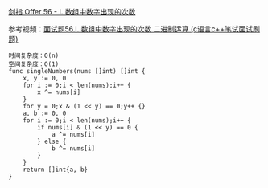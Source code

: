 [剑指 Offer 56 - I. 数组中数字出现的次数](https://leetcode-cn.com/problems/shu-zu-zhong-shu-zi-chu-xian-de-ci-shu-lcof/)


参考视频：[面试题56.I. 数组中数字出现的次数 二进制运算 (c语言c++笔试面试刷题)](https://www.bilibili.com/video/BV1Ck4y1r7ag?t=459)
```
时间复杂度：O(n)
空间复杂度：O(1)
func singleNumbers(nums []int) []int {
    x, y := 0, 0
    for i := 0;i < len(nums);i++ {
        x ^= nums[i]
    }
    for y = 0;x & (1 << y) == 0;y++ {}
    a, b := 0, 0
    for i := 0;i < len(nums);i++ {
        if nums[i] & (1 << y) == 0 {
            a ^= nums[i]
        } else {
            b ^= nums[i]
        }
    }
    return []int{a, b}
}
```
